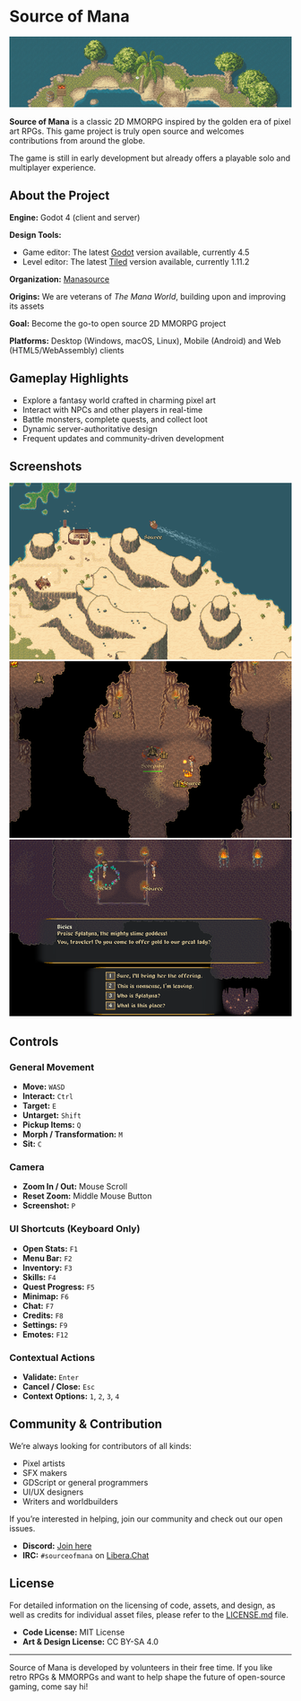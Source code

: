 # Source of Mana

![screenshot](data/press/readme/header.png)

**Source of Mana** is a classic 2D MMORPG inspired by the golden era of pixel art RPGs. This game project is truly open source and welcomes contributions from around the globe.

The game is still in early development but already offers a playable solo and multiplayer experience.

## About the Project

**Engine:** Godot 4 (client and server)

**Design Tools:**
- Game editor: The latest [Godot](https://godotengine.org/) version available, currently 4.5
- Level editor: The latest [Tiled](https://www.mapeditor.org/) version available, currently 1.11.2

**Organization:** [Manasource](https://manasource.org)

**Origins:** We are veterans of *The Mana World*, building upon and improving its assets

**Goal:** Become the go-to open source 2D MMORPG project

**Platforms:** Desktop (Windows, macOS, Linux), Mobile (Android) and Web (HTML5/WebAssembly) clients

## Gameplay Highlights

- Explore a fantasy world crafted in charming pixel art
- Interact with NPCs and other players in real-time
- Battle monsters, complete quests, and collect loot
- Dynamic server-authoritative design
- Frequent updates and community-driven development

## Screenshots

![exploration](data/press/readme/exploration.png)
![combat](data/press/readme/combat.png)
![dialogue](data/press/readme/dialogue.png)

## Controls

### General Movement
- **Move:** `WASD`
- **Interact:** `Ctrl`
- **Target:** `E`
- **Untarget:** `Shift`
- **Pickup Items:** `Q`
- **Morph / Transformation:** `M`
- **Sit:** `C`

### Camera
- **Zoom In / Out:** Mouse Scroll
- **Reset Zoom:** Middle Mouse Button
- **Screenshot:** `P`

### UI Shortcuts (Keyboard Only)
- **Open Stats:** `F1`
- **Menu Bar:** `F2`
- **Inventory:** `F3`
- **Skills:** `F4`
- **Quest Progress:** `F5`
- **Minimap:** `F6`
- **Chat:** `F7`
- **Credits:** `F8`
- **Settings:** `F9`
- **Emotes:** `F12`

### Contextual Actions
- **Validate:** `Enter`
- **Cancel / Close:** `Esc`
- **Context Options:** `1`, `2`, `3`, `4`

## Community & Contribution

We’re always looking for contributors of all kinds:
- Pixel artists
- SFX makers
- GDScript or general programmers
- UI/UX designers
- Writers and worldbuilders

If you’re interested in helping, join our community and check out our open issues.

- **Discord:** [Join here](https://discord.com/channels/581622549566193664/1013487216493854780)
- **IRC:** `#sourceofmana` on [Libera.Chat](https://web.libera.chat/#sourceofmana)

## License

For detailed information on the licensing of code, assets, and design, as well as credits for individual asset files, please refer to the [LICENSE.md](LICENSE.md) file.

- **Code License:** MIT License
- **Art & Design License:** CC BY-SA 4.0

---

Source of Mana is developed by volunteers in their free time. If you like retro RPGs & MMORPGs and want to help shape the future of open-source gaming, come say hi!
